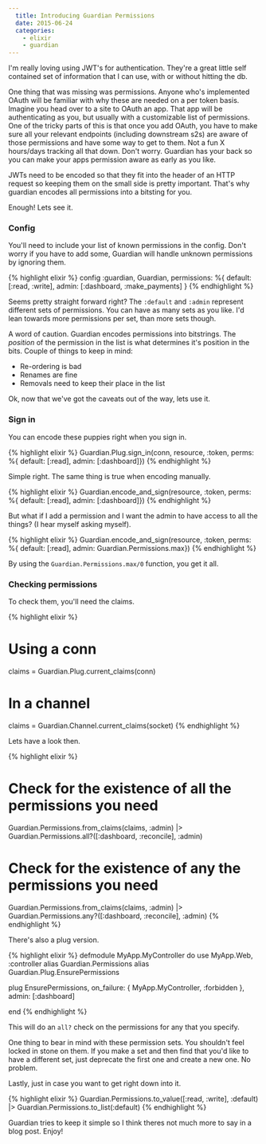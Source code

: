 ```yaml
---
  title: Introducing Guardian Permissions
  date: 2015-06-24
  categories:
    - elixir
    - guardian
---
```


I'm really loving using JWT's for authentication. They're a great little self
contained set of information that I can use, with or without hitting the db.

One thing that was missing was permissions. Anyone who's implemented OAuth will
be familiar with why these are needed on a per token basis. Imagine you head
over to a site to OAuth an app. That app will be authenticating as you, but
usually with a customizable list of permissions. One of the tricky parts of this
is that once you add OAuth, you have to make sure all your relevant endpoints
(including downstream s2s) are aware of those permissions and have some way to
get to them. Not a fun X hours/days tracking all that down. Don't worry.
Guardian has your back so you can make your apps permission aware as early as
you like.

JWTs need to be encoded so that they fit into the header of an HTTP request so
keeping them on the small side is pretty important. That's why guardian encodes
all permissions into a bitsting for you.

Enough! Lets see it.

### Config

You'll need to include your list of known permissions in the config. Don't worry
if you have to add some, Guardian will handle unknown permissions by ignoring
them.

{% highlight elixir %}
config :guardian, Guardian,
       permissions: %{
         default: [:read, :write],
         admin: [:dashboard, :make_payments]
       }
{% endhighlight %}

Seems pretty straight forward right? The `:default` and `:admin` represent
different sets of permissions. You can have as many sets as you like. I'd lean
towards more permissions per set, than more sets though.

A word of caution. Guardian encodes permissions into bitstrings. The _position_
of the permission in the list is what determines it's position in the bits.
Couple of things to keep in mind:

* Re-ordering is bad
* Renames are fine
* Removals need to keep their place in the list

Ok, now that we've got the caveats out of the way, lets use it.

### Sign in

You can encode these puppies right when you sign in.

{% highlight elixir %}
Guardian.Plug.sign_in(conn, resource, :token, perms: %{ default: [:read], admin: [:dashboard]})
{% endhighlight %}

Simple right. The same thing is true when encoding manually.

{% highlight elixir %}
Guardian.encode_and_sign(resource, :token, perms: %{ default: [:read], admin: [:dashboard]})
{% endhighlight %}

But what if I add a permission and I want the admin to have access to all the
things? (I hear myself asking myself).

{% highlight elixir %}
Guardian.encode_and_sign(resource, :token, perms: %{ default: [:read], admin: Guardian.Permissions.max})
{% endhighlight %}

By using the `Guardian.Permissions.max/0` function, you get it all.

### Checking permissions

To check them, you'll need the claims.

{% highlight elixir %}
# Using a conn
claims = Guardian.Plug.current_claims(conn)

# In a channel
claims = Guardian.Channel.current_claims(socket)
{% endhighlight %}

Lets have a look then.

{% highlight elixir %}
# Check for the existence of all the permissions you need
Guardian.Permissions.from_claims(claims, :admin)
|> Guardian.Permissions.all?([:dashboard, :reconcile], :admin)

# Check for the existence of any the permissions you need
Guardian.Permissions.from_claims(claims, :admin)
|> Guardian.Permissions.any?([:dashboard, :reconcile], :admin)
{% endhighlight %}

There's also a plug version.

{% highlight elixir %}
defmodule MyApp.MyController do
  use MyApp.Web, :controller
  alias Guardian.Permissions
  alias Guardian.Plug.EnsurePermissions

  plug EnsurePermissions, on_failure: { MyApp.MyController, :forbidden }, admin: [:dashboard]

end
{% endhighlight %}

This will do an `all?` check on the permissions for any that you specify.

One thing to bear in mind with these permission sets. You shouldn't feel locked
in stone on them. If you make a set and then find that you'd like to have a
different set, just deprecate the first one and create a new one. No problem.

Lastly, just in case you want to get right down into it.

{% highlight elixir %}
Guardian.Permissions.to_value([:read, :write], :default)
|> Guardian.Permissions.to_list(:default)
{% endhighlight %}


Guardian tries to keep it simple so I think theres not much more to say in a
blog post. Enjoy!
